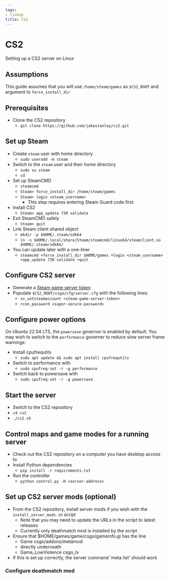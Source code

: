 ```yaml
---
tags:
- linkup
title: CS2
---
```


# CS2

Setting up a CS2 server on Linux

## Assumptions

This guide assumes that you will use `/home/steam/games` as `$CS2_ROOT` and argument to `force_install_dir`

## Prerequisites

- Clone the CS2 repository
    - `git clone https://github.com/jakestanley/cs2.git`

## Set up Steam

- Create `steam` user with home directory
    - `sudo useradd -m steam`
- Switch to the `steam` user and their home directory
    - `sudo su steam`
    - `cd`
- Set up SteamCMD
    - `steamcmd`
    - `Steam> force_install_dir /home/steam/games`
    - `Steam> login <steam_username>`
        - This step requires entering Steam Guard code first
- Install CS2
    - `Steam> app_update 730 validate`
- Exit SteamCMD safely
    - `Steam> quit`
- Link Steam client shared object
    - `mkdir -p $HOME/.steam/sdk64`
    - `ln -s $HOME/.local/share/Steam/steamcmd/linux64/steamclient.so $HOME/.steam/sdk64/`
- You can update later with a one-liner
    - `steamcmd +force_install_dir $HOME/games +login <steam_username> +app_update 730 validate +quit`

## Configure CS2 server

- Generate a [Steam game server token](https://steamcommunity.com/dev/managegameservers)
- Populate `$CS2_ROOT/csgo/cfg/server.cfg` with the following lines:
    - `sv_setsteamaccount <steam-game-server-token>`
    - `rcon_password <super-secure-password>`

## Configure power options

On Ubuntu 22.04 LTS, the `powersave` governor is enabled by default. You may wish to switch to the `performance` governer to reduce slow server frame warnings:

- Install cpufrequtils
    - `sudo apt update && sudo apt install cpufrequtils`
- Switch to performance with 
    - `sudo cpufreq-set -r -g performance`
- Switch back to powersave with 
    - `sudo cpufreq-set -r -g powersave`

## Start the server 

- Switch to the CS2 repository
- `cd cs2`
- `./cs2.sh`

## Control maps and game modes for a running server

- Check out the CS2 repository on a computer you have desktop access to
- Install Python dependencies
    - `pip install -r requirements.txt`
- Run the controller
    - `python control.py -H <server-address>`

## Set up CS2 server mods (optional)

- From the CS2 repository, install server mods if you wish with the `install_server_mods.sh` script
    - Note that you may need to update the URLs in the script to latest releases
    - Currently only deathmatch mod is installed by the script
- Ensure that $HOME/games/game/csgo/gameinfo.gi has the line
    - Game    csgo/addons/metamod
    - directly underneath
    - Game_LowViolence    csgo_lv
- If this is set up correctly, the server command 'meta list' should work

### Configure deathmatch mod